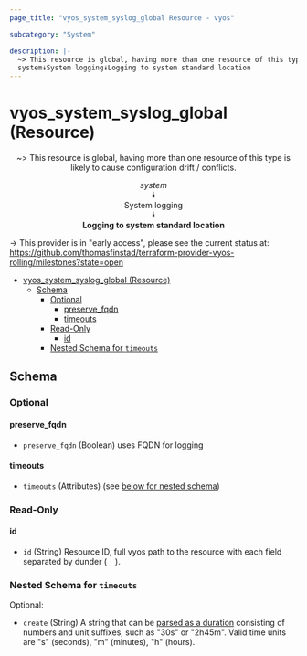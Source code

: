 ```yaml
---
page_title: "vyos_system_syslog_global Resource - vyos"

subcategory: "System"

description: |-
  ~> This resource is global, having more than one resource of this type is likely to cause configuration drift / conflicts.
  system⯯System logging⯯Logging to system standard location
---
```


# vyos_system_syslog_global (Resource)
<center>

~> This resource is global, having more than one resource of this type is likely to cause configuration drift / conflicts.

*system*  
⯯  
System logging  
⯯  
**Logging to system standard location**


</center>

-> This provider is in "early access", please see the current status at: https://github.com/thomasfinstad/terraform-provider-vyos-rolling/milestones?state=open

<!--TOC-->

- [vyos_system_syslog_global (Resource)](#vyos_system_syslog_global-resource)
  - [Schema](#schema)
    - [Optional](#optional)
      - [preserve_fqdn](#preserve_fqdn)
      - [timeouts](#timeouts)
    - [Read-Only](#read-only)
      - [id](#id)
    - [Nested Schema for `timeouts`](#nested-schema-for-timeouts)

<!--TOC-->

<!-- schema generated by tfplugindocs -->
## Schema

### Optional

#### preserve_fqdn
- `preserve_fqdn` (Boolean) uses FQDN for logging
#### timeouts
- `timeouts` (Attributes) (see [below for nested schema](#nestedatt--timeouts))

### Read-Only

#### id
- `id` (String) Resource ID, full vyos path to the resource with each field separated by dunder (`__`).

<a id="nestedatt--timeouts"></a>
### Nested Schema for `timeouts`

Optional:

- `create` (String) A string that can be [parsed as a duration](https://pkg.go.dev/time#ParseDuration) consisting of numbers and unit suffixes, such as &#34;30s&#34; or &#34;2h45m&#34;. Valid time units are &#34;s&#34; (seconds), &#34;m&#34; (minutes), &#34;h&#34; (hours).
